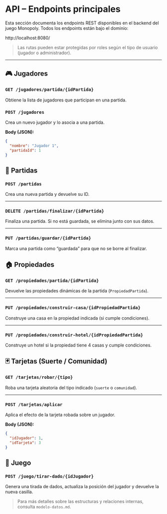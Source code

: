 # API – Endpoints principales

Esta sección documenta los endpoints REST disponibles en el backend del juego Monopoly. Todos los endpoints están bajo el dominio:

http://localhost:8080/


> Las rutas pueden estar protegidas por roles según el tipo de usuario (jugador o administrador).

---

## 🎮 Jugadores

### `GET /jugadores/partida/{idPartida}`
Obtiene la lista de jugadores que participan en una partida.

### `POST /jugadores`
Crea un nuevo jugador y lo asocia a una partida.

**Body (JSON):**
```json
{
  "nombre": "Jugador 1",
  "partidaId": 1
}

```

## 🧠 Partidas

### `POST /partidas`  
Crea una nueva partida y devuelve su ID.

---

### `DELETE /partidas/finalizar/{idPartida}`  
Finaliza una partida. Si no está guardada, se elimina junto con sus datos.

---

### `PUT /partidas/guardar/{idPartida}`  
Marca una partida como “guardada” para que no se borre al finalizar.

## 🏠 Propiedades

### `GET /propiedades/partida/{idPartida}`  
Devuelve las propiedades dinámicas de la partida (`PropiedadPartida`).

---

### `PUT /propiedades/construir-casa/{idPropiedadPartida}`  
Construye una casa en la propiedad indicada (si cumple condiciones).

---

### `PUT /propiedades/construir-hotel/{idPropiedadPartida}`  
Construye un hotel si la propiedad tiene 4 casas y cumple condiciones.

## 🃏 Tarjetas (Suerte / Comunidad)

### `GET /tarjetas/robar/{tipo}`  
Roba una tarjeta aleatoria del tipo indicado (`suerte` o `comunidad`).

---

### `POST /tarjetas/aplicar`  
Aplica el efecto de la tarjeta robada sobre un jugador.

**Body (JSON):**
```json
{
  "idJugador": 1,
  "idTarjeta": 3
}

```

## 🎲 Juego

### `POST /juego/tirar-dado/{idJugador}`  
Genera una tirada de dados, actualiza la posición del jugador y devuelve la nueva casilla.

> Para más detalles sobre las estructuras y relaciones internas, consulta `modelo-datos.md`.
